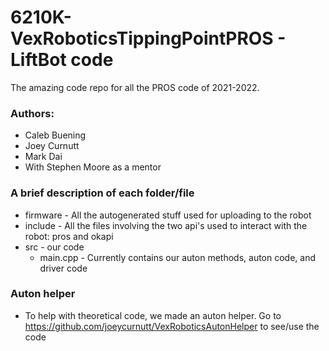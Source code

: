 # 6210K-VexRoboticsTippingPointPROS - LiftBot code
The amazing code repo for all the PROS code of 2021-2022.

### Authors:
* Caleb Buening
* Joey Curnutt
* Mark Dai
* With Stephen Moore as a mentor

### A brief description of each folder/file
* firmware - All the autogenerated stuff used for uploading to the robot
* include - All the files involving the two api's used to interact with the robot: pros and okapi
* src - our code
    * main.cpp - Currently contains our auton methods, auton code, and driver code

### Auton helper
* To help with theoretical code, we made an auton helper. Go to https://github.com/joeycurnutt/VexRoboticsAutonHelper to see/use the code
